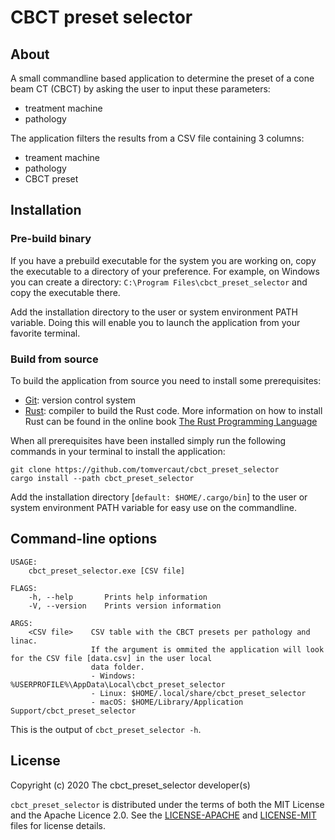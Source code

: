 # CBCT preset selector

## About

A small commandline based application to determine the preset of a cone beam CT (CBCT) 
by asking the user to input these parameters:
 - treatment machine 
 - pathology

The application filters the results from a CSV file containing 3 columns:
 - treament machine
 - pathology
 - CBCT preset
 
## Installation
### Pre-build binary
If you have a prebuild executable for the system you are working on, copy the executable to a directory of your preference.
For example, on Windows you can create a directory: `C:\Program Files\cbct_preset_selector` and copy the executable there. 

Add the installation directory to the user or system environment PATH variable. 
Doing this will enable you to launch the application from your favorite terminal. 

### Build from source
To build the application from source you need to install some prerequisites:
 - [Git](https://git-scm.com): version control system
 - [Rust](https://www.rust-lang.org): compiler to build the Rust code. 
 More information on how to install Rust can be found in the online book [The Rust Programming Language](https://doc.rust-lang.org/book)

When all prerequisites have been installed simply run the following commands in your terminal to install the application:
```shell script
git clone https://github.com/tomvercaut/cbct_preset_selector
cargo install --path cbct_preset_selector 
```
Add the installation directory [`default: $HOME/.cargo/bin`] to the user or system environment PATH variable for easy use on the commandline.

## Command-line options
```
USAGE:
    cbct_preset_selector.exe [CSV file]

FLAGS:
    -h, --help       Prints help information
    -V, --version    Prints version information

ARGS:
    <CSV file>    CSV table with the CBCT presets per pathology and linac.
                  If the argument is ommited the application will look for the CSV file [data.csv] in the user local
                  data folder.
                  - Windows: %USERPROFILE%\AppData\Local\cbct_preset_selector
                  - Linux: $HOME/.local/share/cbct_preset_selector
                  - macOS: $HOME/Library/Application Support/cbct_preset_selector

```
This is the output of `cbct_preset_selector -h`.


 ## License
 Copyright (c) 2020 The cbct_preset_selector developer(s)
 
`cbct_preset_selector` is distributed under the terms of both the MIT License and the Apache Licence 2.0. 
See the [LICENSE-APACHE](LICENSE-APACHE) and [LICENSE-MIT](LICENSE-MIT) files for license details.
